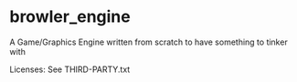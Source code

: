 # browler_engine
A Game/Graphics Engine written from scratch to have something to tinker with

Licenses:
See THIRD-PARTY.txt
